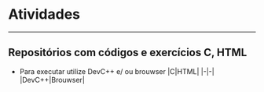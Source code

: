 # Atividades
---
## Repositórios com códigos e exercícios C, HTML
 - Para executar utilize DevC++ e/ ou brouwser
|C|HTML|
|-|-|
|DevC++|Brouwser|
